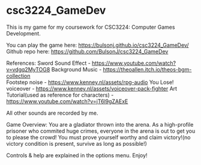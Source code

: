 # csc3224_GameDev
This is my game for my coursework for CSC3224: Computer Games Development.

You can play the game here: https://bulsonj.github.io/csc3224_GameDev/
Github repo here: https://github.com/BulsonJ/csc3224_GameDev

References: 
Sword Sound Effect - https://www.youtube.com/watch?v=vdgq2MyTOG8 
Background Music - https://theoallen.itch.io/theos-bgm-collection  
Footstep noise - https://www.kenney.nl/assets/rpg-audio
You Lose! voiceover - https://www.kenney.nl/assets/voiceover-pack-fighter
Art Tutorial(used as reference for characters) - https://www.youtube.com/watch?v=jT6l9gZAExE


All other sounds are recorded by me.

Game Overview:
You are a gladiator thrown into the arena. As a high-profile prisoner who commited huge crimes, everyone
in the arena is out to get you to please the crowd! You must prove yourself worthy and claim victory!(no victory condition is present, survive as long as possible!)

Controls & help are explained in the options menu. Enjoy!
